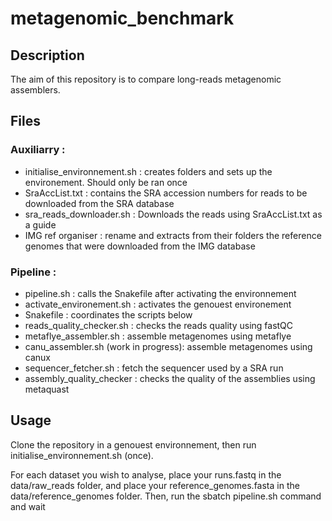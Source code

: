 # metagenomic_benchmark
## Description
The aim of this repository is to compare long-reads metagenomic assemblers.

## Files
### Auxiliarry :
 - initialise_environnement.sh : creates folders and sets up the environement. Should only be ran once
 - SraAccList.txt : contains the SRA accession numbers for reads to be downloaded from the SRA database
 - sra_reads_downloader.sh : Downloads the reads using SraAccList.txt as a guide
 - IMG ref organiser : rename and extracts from their folders the reference genomes that were downloaded from the IMG database

### Pipeline :
 - pipeline.sh : calls the Snakefile after activating the environnement
 - activate_environement.sh : activates the genouest environement 
 - Snakefile : coordinates the scripts below
 - reads_quality_checker.sh : checks the reads quality using fastQC
 - metaflye_assembler.sh : assemble metagenomes using metaflye
 - canu_assembler.sh (work in progress): assemble metagenomes using canux
 - sequencer_fetcher.sh : fetch the sequencer used by a SRA run
 - assembly_quality_checker : checks the quality of the assemblies using metaquast




## Usage
Clone the repository in a genouest environnement, then run initialise_environnement.sh (once). 

For each dataset you wish to analyse, place your runs.fastq in the data/raw_reads folder, and place your reference_genomes.fasta in the data/reference_genomes folder. Then, run the sbatch pipeline.sh command and wait


